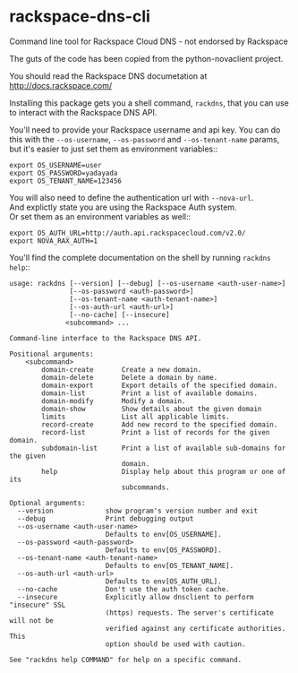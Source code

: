 rackspace-dns-cli
=================

Command line tool for Rackspace Cloud DNS - not endorsed by Rackspace

The guts of the code has been copied from the python-novaclient project.

You should read the Rackspace DNS documetation at
http://docs.rackspace.com/

Installing this package gets you a shell command, ``rackdns``, that you
can use to interact with the Rackspace DNS API.

You'll need to provide your Rackspace username and api key. You can do this
with the ``--os-username``, ``--os-password`` and  ``--os-tenant-name``
params, but it's easier to just set them as environment variables::

    export OS_USERNAME=user
    export OS_PASSWORD=yadayada
    export OS_TENANT_NAME=123456

You will also need to define the authentication url with ``--nova-url``.  
And explictly state you are using the Rackspace Auth system.  
Or set them as an environment variables as well::

    export OS_AUTH_URL=http://auth.api.rackspacecloud.com/v2.0/
    export NOVA_RAX_AUTH=1

You'll find the complete documentation on the shell by running ``rackdns help``::

	usage: rackdns [--version] [--debug] [--os-username <auth-user-name>]
	               [--os-password <auth-password>]
	               [--os-tenant-name <auth-tenant-name>]
	               [--os-auth-url <auth-url>]
	               [--no-cache] [--insecure]
 	              <subcommand> ...
	
	Command-line interface to the Rackspace DNS API.
	
	Positional arguments:
  		<subcommand>
    		domain-create       Create a new domain.
    		domain-delete       Delete a domain by name.
    		domain-export       Export details of the specified domain.
    		domain-list         Print a list of available domains.
    		domain-modify       Modify a domain.
    		domain-show         Show details about the given domain
    		limits              List all applicable limits.
    		record-create       Add new record to the specified domain.
    		record-list         Print a list of records for the given domain.
    		subdomain-list      Print a list of available sub-domains for the given
                        		domain.
    		help                Display help about this program or one of its
	                        	subcommands.
	
	Optional arguments:
	  --version             show program's version number and exit
	  --debug               Print debugging output
	  --os-username <auth-user-name>
	                        Defaults to env[OS_USERNAME].
	  --os-password <auth-password>
	                        Defaults to env[OS_PASSWORD].
	  --os-tenant-name <auth-tenant-name>
	                        Defaults to env[OS_TENANT_NAME].
	  --os-auth-url <auth-url>
	                        Defaults to env[OS_AUTH_URL].
	  --no-cache            Don't use the auth token cache.
	  --insecure            Explicitly allow dnsclient to perform "insecure" SSL
	                        (https) requests. The server's certificate will not be
	                        verified against any certificate authorities. This
	                        option should be used with caution.

	See "rackdns help COMMAND" for help on a specific command.
